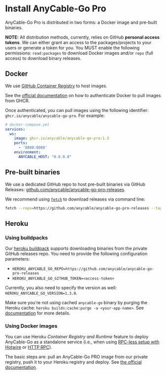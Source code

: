 # Install AnyCable-Go Pro

AnyCable-Go Pro is distributed in two forms: a Docker image and pre-built binaries.

**NOTE:** All distribution methods, currently, relies on GitHub **personal access tokens**. We can either grant an access to the packages/projects to your users or generate a token for you. You MUST enable the following permissions: `read:packages` to download Docker images and/or `repo` (full access) to download binary releases.

## Docker

We use [GitHub Container Registry][ghcr] to host images.

See the [official documentation][ghcr-auth] on how to authenticate Docker to pull images from GHCR.

Once authenticated, you can pull images using the following identifier: `ghcr.io/anycable/anycable-go-pro`. For example:

```yml
# docker-compose.yml
services:
  ws:
    image: ghcr.io/anycable/anycable-go-pro:1.5
    ports:
      - '8080:8080'
    environment:
      ANYCABLE_HOST: "0.0.0.0"
```

## Pre-built binaries

We use a dedicated GitHub repo to host pre-built binaries via GitHub Releases: [github.com/anycable/anycable-go-pro-releases][releases-repo].

We recommend using [`fetch`][fetch] to download releases via command line:

```sh
fetch --repo=https://github.com/anycable/anycable-go-pro-releases --tag="v1.4.0" --release-asset="anycable-go-linux-amd64" --github-oauth-token="<access-token>" /tmp
```

## Heroku

### Using buildpacks

Our [heroku buildpack][buildpack] supports downloading binaries from the private GitHub releases repo.
You need to provide the following configuration parameters:

- `HEROKU_ANYCABLE_GO_REPO=https://github.com/anycable/anycable-go-pro-releases`
- `HEROKU_ANYCABLE_GO_GITHUB_TOKEN=<access-token>`

Currently, you also need to specify the version as well: `HEROKU_ANYCABLE_GO_VERSION=1.3.0`.

Make sure you're not using cached `anycable-go` binary by purging the Heroku cache: `heroku builds:cache:purge -a <your-app-name>`. See [documentation](https://help.heroku.com/18PI5RSY/how-do-i-clear-the-build-cache) for more details.

### Using Docker images

You can use Heroku _Container Registry and Runtime_ feature to deploy AnyCable-Go as a standalone service (i.e., when using [RPC-less setup with Hotwire](../guides/hotwire.md) or [HTTP RPC](../ruby/http_rpc.md)).

The basic steps are: pull an AnyCable-Go PRO image from our private registry, push it to your Heroku registry and deploy. See [the official documentation](https://devcenter.heroku.com/articles/container-registry-and-runtime).

[ghcr]: https://ghcr.io
[ghcr-auth]: https://docs.github.com/en/packages/working-with-a-github-packages-registry/working-with-the-container-registry#authenticating-to-the-container-registry
[releases-repo]: https://github.com/anycable/anycable-go-pro-releases/
[fetch]: https://github.com/gruntwork-io/fetch
[buildpack]: https://github.com/anycable/heroku-anycable-go
